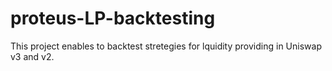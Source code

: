 # proteus-LP-backtesting
This project enables to backtest stretegies for lquidity providing in Uniswap v3 and v2. 
